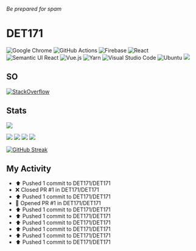 *Be prepared for spam*
# DET171
![Google Chrome](https://img.shields.io/badge/Google%20Chrome-4285F4?style=for-the-badge&logo=GoogleChrome&logoColor=white)
![GitHub Actions](https://img.shields.io/badge/github%20actions-%232671E5.svg?style=for-the-badge&logo=githubactions&logoColor=white)
![Firebase](https://img.shields.io/badge/firebase-%23039BE5.svg?style=for-the-badge&logo=firebase)
![React](https://img.shields.io/badge/react-%2320232a.svg?style=for-the-badge&logo=react&logoColor=%2361DAFB)
![Semantic UI React](https://img.shields.io/badge/Semantic%20UI%20React-%2335BDB2.svg?style=for-the-badge&logo=SemanticUIReact&logoColor=white)
![Vue.js](https://img.shields.io/badge/vuejs-%2335495e.svg?style=for-the-badge&logo=vuedotjs&logoColor=%234FC08D)
![Yarn](https://img.shields.io/badge/yarn-%232C8EBB.svg?style=for-the-badge&logo=yarn&logoColor=white)
![Visual Studio Code](https://img.shields.io/badge/Visual%20Studio%20Code-0078d7.svg?style=for-the-badge&logo=visual-studio-code&logoColor=white)
![Ubuntu](https://img.shields.io/badge/Ubuntu-E95420?style=for-the-badge&logo=ubuntu&logoColor=white)
![](https://dcbadge.vercel.app/api/shield/725573213622632468)

## SO
[![StackOverflow](https://github-readme-stackoverflow.vercel.app/?userID=14828697)](https://stackoverflow.com/users/14828697/capt-171)


## Stats
![](https://github-profile-summary-cards.vercel.app/api/cards/profile-details?username=DET171&theme=monokai)


![](http://github-profile-summary-cards.vercel.app/api/cards/stats?username=DET171&theme=default)
![](http://github-profile-summary-cards.vercel.app/api/cards/productive-time?username=DET171&theme=default&utcOffset=8)
![](http://github-profile-summary-cards.vercel.app/api/cards/repos-per-language?username=DET171&theme=default)
![](http://github-profile-summary-cards.vercel.app/api/cards/most-commit-language?username=DET171&theme=default)


[![GitHub Streak](https://github-readme-streak-stats.herokuapp.com/?user=DET171)](https://git.io/streak-stats)



## My Activity
* ⬆️ Pushed 1 commit to DET171/DET171
* ❌ Closed PR #1 in DET171/DET171
* ⬆️ Pushed 1 commit to DET171/DET171
* 💪 Opened PR #1 in DET171/DET171
* ⬆️ Pushed 1 commit to DET171/DET171
* ⬆️ Pushed 1 commit to DET171/DET171
* ⬆️ Pushed 1 commit to DET171/DET171
* ⬆️ Pushed 1 commit to DET171/DET171
* ⬆️ Pushed 1 commit to DET171/DET171
* ⬆️ Pushed 1 commit to DET171/DET171